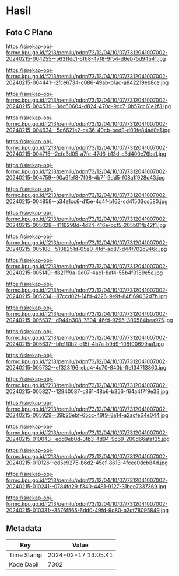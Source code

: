 # Hasil

## Foto C Plano

https://sirekap-obj-formc.kpu.go.id/f213/pemilu/pdpr/73/12/04/10/07/7312041007002-20240215-004255--5631fdc1-6f68-47f8-9f54-d6eb75d94541.jpg

https://sirekap-obj-formc.kpu.go.id/f213/pemilu/pdpr/73/12/04/10/07/7312041007002-20240215-004441--2fce6734-c086-49ab-b1ac-a842219eb8ce.jpg

https://sirekap-obj-formc.kpu.go.id/f213/pemilu/pdpr/73/12/04/10/07/7312041007002-20240215-004539--3dc60604-d824-470c-9cc7-0b57dc61e2f3.jpg

https://sirekap-obj-formc.kpu.go.id/f213/pemilu/pdpr/73/12/04/10/07/7312041007002-20240215-004634--5d6621e2-ce36-40cb-bed9-d03fe84ad0e1.jpg

https://sirekap-obj-formc.kpu.go.id/f213/pemilu/pdpr/73/12/04/10/07/7312041007002-20240215-004715--2cfe3d05-a7fe-47d6-b13d-c3d400c76ba1.jpg

https://sirekap-obj-formc.kpu.go.id/f213/pemilu/pdpr/73/12/04/10/07/7312041007002-20240215-004759--90a6fef8-7f08-4b7f-9dd5-f08a1f928d43.jpg

https://sirekap-obj-formc.kpu.go.id/f213/pemilu/pdpr/73/12/04/10/07/7312041007002-20240215-004858--a34e1cc6-d15e-4d4f-b162-cd41503cc580.jpg

https://sirekap-obj-formc.kpu.go.id/f213/pemilu/pdpr/73/12/04/10/07/7312041007002-20240215-005028--4116298d-4d24-416e-bcf5-205b01fb42f1.jpg

https://sirekap-obj-formc.kpu.go.id/f213/pemilu/pdpr/73/12/04/10/07/7312041007002-20240215-005108--5108251d-05e0-4fdf-ad87-d44f702c946c.jpg

https://sirekap-obj-formc.kpu.go.id/f213/pemilu/pdpr/73/12/04/10/07/7312041007002-20240215-005149--f821ff9a-0d07-4ae1-8af4-55b4f0189e5e.jpg

https://sirekap-obj-formc.kpu.go.id/f213/pemilu/pdpr/73/12/04/10/07/7312041007002-20240215-005234--87ccd02f-14fd-4226-9e9f-84f169032d7b.jpg

https://sirekap-obj-formc.kpu.go.id/f213/pemilu/pdpr/73/12/04/10/07/7312041007002-20240215-005537--d944b308-7804-46fd-9296-300584bea975.jpg

https://sirekap-obj-formc.kpu.go.id/f213/pemilu/pdpr/73/12/04/10/07/7312041007002-20240215-005637--bfc110b2-d15f-4b7a-b9d9-108f00699aa1.jpg

https://sirekap-obj-formc.kpu.go.id/f213/pemilu/pdpr/73/12/04/10/07/7312041007002-20240215-005732--ef323f96-ebc4-4c70-840b-ffe134713360.jpg

https://sirekap-obj-formc.kpu.go.id/f213/pemilu/pdpr/73/12/04/10/07/7312041007002-20240215-005827--12940087-c861-48b6-b356-f64a4f7f9e33.jpg

https://sirekap-obj-formc.kpu.go.id/f213/pemilu/pdpr/73/12/04/10/07/7312041007002-20240215-005929--39b26ebf-65cc-49f9-8a14-a2acfe64e044.jpg

https://sirekap-obj-formc.kpu.go.id/f213/pemilu/pdpr/73/12/04/10/07/7312041007002-20240215-010043--edd9eb0d-3fb3-4d94-9c69-200d66afaf35.jpg

https://sirekap-obj-formc.kpu.go.id/f213/pemilu/pdpr/73/12/04/10/07/7312041007002-20240215-010126--ed5e9275-b6d2-45ef-8613-4fcee0dcb84d.jpg

https://sirekap-obj-formc.kpu.go.id/f213/pemilu/pdpr/73/12/04/10/07/7312041007002-20240215-010241--0784fd29-f340-4481-9127-31bee7337369.jpg

https://sirekap-obj-formc.kpu.go.id/f213/pemilu/pdpr/73/12/04/10/07/7312041007002-20240215-010331--3576f565-6dd0-49fd-9d80-b2df78095849.jpg


## Metadata

| Key        | Value               |
| ---------- | ------------------- |
| Time Stamp | 2024-02-17 13:05:41 |
| Kode Dapil | 7302                |



